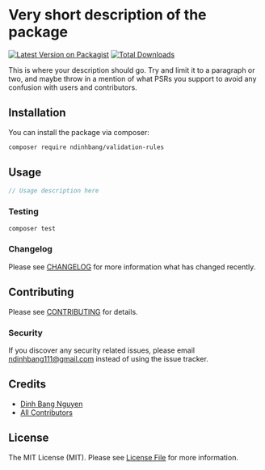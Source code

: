 # Very short description of the package

[![Latest Version on Packagist](https://img.shields.io/packagist/v/ndinhbang/validation-rules.svg?style=flat-square)](https://packagist.org/packages/ndinhbang/validation-rules)
[![Total Downloads](https://img.shields.io/packagist/dt/ndinhbang/validation-rules.svg?style=flat-square)](https://packagist.org/packages/ndinhbang/validation-rules)

This is where your description should go. Try and limit it to a paragraph or two, and maybe throw in a mention of what PSRs you support to avoid any confusion with users and contributors.

## Installation

You can install the package via composer:

```bash
composer require ndinhbang/validation-rules
```

## Usage

```php
// Usage description here
```

### Testing

```bash
composer test
```

### Changelog

Please see [CHANGELOG](CHANGELOG.md) for more information what has changed recently.

## Contributing

Please see [CONTRIBUTING](CONTRIBUTING.md) for details.

### Security

If you discover any security related issues, please email ndinhbang111@gmail.com instead of using the issue tracker.

## Credits

-   [Dinh Bang Nguyen](https://github.com/ndinhbang)
-   [All Contributors](../../contributors)

## License

The MIT License (MIT). Please see [License File](LICENSE.md) for more information.


